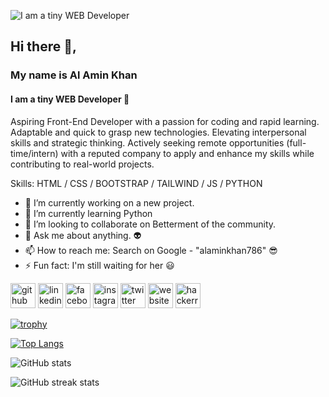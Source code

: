 ![I am a tiny WEB Developer]([https://scontent.fdac3-2.fna.fbcdn.net/v/t39.30808-6/406885858_232667716514262_7267733552118087039_n.jpg?_nc_cat=102&ccb=1-7&_nc_sid=3635dc&_nc_eui2=AeF_BWCb85AwRfhqURej8pQ-TesI-2f8O-pN6wj7Z_w76rPSm2K95lnQCYI3OE41IH9dZviO7LCZipOVpyZZWZuP&_nc_ohc=kvw_rqSddF0AX8c3YlB&_nc_zt=23&_nc_ht=scontent.fdac3-2.fna&oh=00_AfCpH0pucTGpo2aeHflNdLqxuMiTWOCIN-wGZXlxvDXqEg&oe=656F6DD1](https://media.licdn.com/dms/image/D5622AQFm6sktFSbNEA/feedshare-shrink_800/0/1702016211441?e=1704931200&v=beta&t=15Gjsln2RV-Im7D28D-BWRB7xARisGX0Z3IXDuly344))

## Hi there 👋, 
### My name is Al Amin Khan
#### I am a tiny WEB Developer 🥰

Aspiring Front-End Developer with a passion for coding and rapid learning. Adaptable and quick to grasp new technologies. Elevating interpersonal skills and strategic thinking. Actively seeking remote opportunities (full-time/intern) with a reputed company to apply and enhance my skills while contributing to real-world projects.

Skills: HTML / CSS / BOOTSTRAP / TAILWIND / JS / PYTHON 

- 🔭 I’m currently working on a new project. 
- 🌱 I’m currently learning Python 
- 👯 I’m looking to collaborate on Betterment of the community. 
- 💬 Ask me about anything. 👽 
- 📫 How to reach me: Search on Google - "alaminkhan786" 😎 
- ⚡ Fun fact: I'm still waiting for her 😃 


[<img src='https://cdn.jsdelivr.net/npm/simple-icons@3.0.1/icons/github.svg' alt='github' height='40'>](https://github.com/alaminkhan786)  [<img src='https://cdn.jsdelivr.net/npm/simple-icons@3.0.1/icons/linkedin.svg' alt='linkedin' height='40'>](https://www.linkedin.com/in/alaminkhan786/)  [<img src='https://cdn.jsdelivr.net/npm/simple-icons@3.0.1/icons/facebook.svg' alt='facebook' height='40'>](https://www.facebook.com/alaminkhan10219)  [<img src='https://cdn.jsdelivr.net/npm/simple-icons@3.0.1/icons/instagram.svg' alt='instagram' height='40'>](https://www.instagram.com/alaminkhan__786/)  [<img src='https://cdn.jsdelivr.net/npm/simple-icons@3.0.1/icons/twitter.svg' alt='twitter' height='40'>](https://twitter.com/alaminkhan_786)  [<img src='https://cdn.jsdelivr.net/npm/simple-icons@3.0.1/icons/icloud.svg' alt='website' height='40'>](https://buzzspotwide.blogspot.com/)  [<img src='https://cdn.jsdelivr.net/npm/simple-icons@3.0.1/icons/hackerrank.svg' alt='hackerrank' height='40'>](https://www.hackerrank.com/profile/alaminkhan786)  

[![trophy](https://github-profile-trophy.vercel.app/?username=alaminkhan786)](https://github.com/ryo-ma/github-profile-trophy)

[![Top Langs](https://github-readme-stats.vercel.app/api/top-langs/?username=alaminkhan786)](https://github.com/anuraghazra/github-readme-stats)

![GitHub stats](https://github-readme-stats.vercel.app/api?username=alaminkhan786&show_icons=true)  

![GitHub streak stats](https://streak-stats.demolab.com/?user=alaminkhan786)  

